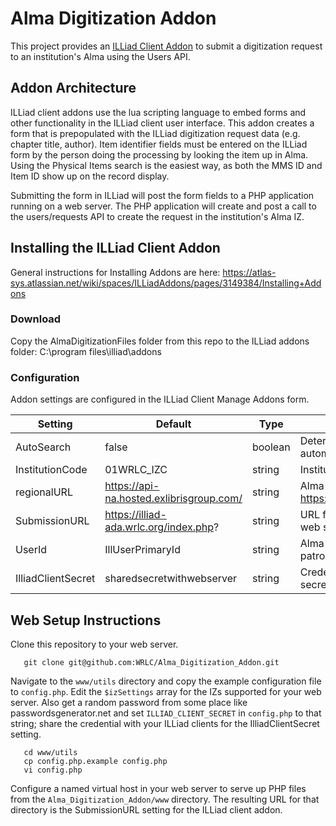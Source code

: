 # Alma Digitization Addon
This project provides an [ILLiad Client Addon](https://atlas-sys.atlassian.net/wiki/spaces/ILLiadAddons/pages/3149440/Client+Addons) to submit a digitization request to an institution's Alma using the Users API.

## Addon Architecture
ILLiad client addons use the lua scripting language to embed forms and other functionality in the ILLiad client user interface. This addon creates a form that is prepopulated with the ILLiad digitization request data (e.g. chapter title, author). Item identifier fields must be entered on the ILLiad form by the person doing the processing by looking the item up in Alma.  Using the Physical Items search is the easiest way, as both the MMS ID and Item ID show up on the record display.

Submitting the form in ILLiad will post the form fields to a PHP application running on a web server. The PHP application will create and post a call to the users/requests API to create the request in the institution's Alma IZ.

## Installing the ILLiad Client Addon
General instructions for Installing Addons are here:
https://atlas-sys.atlassian.net/wiki/spaces/ILLiadAddons/pages/3149384/Installing+Addons

### Download
Copy the AlmaDigitizationFiles folder from this repo to the ILLiad addons folder: C:\program files\illiad\addons

### Configuration
Addon settings are configured in the ILLiad Client Manage Addons form.

| Setting | Default | Type | Description |
| ---- | ---- | ---- | ---- |
| AutoSearch | false | boolean | Determines whether or not the search should be done automatically when the request is opened. |
| InstitutionCode | 01WRLC_IZC | string | Institution Code for Alma. |
| regionalURL | https://api-na.hosted.exlibrisgroup.com/ | string | Alma API Regional URL. Sourced from table: https://developers.exlibrisgroup.com/alma/apis/#calling |
| SubmissionURL | https://illiad-ada.wrlc.org/index.php? | string | URL for website to handle request submissions (see web setup instructions) |
| UserId | IllUserPrimaryId | string | Alma Primary ID for ILL lending patron in Alma (the patron which will receive all of the requests). |
| IlliadClientSecret | sharedsecretwithwebserver | string | Credential for posting form to web server; keep this secret. |

## Web Setup Instructions

Clone this repository to your web server.
```
   git clone git@github.com:WRLC/Alma_Digitization_Addon.git
```
Navigate to the `www/utils` directory and copy the example configuration file to `config.php`. Edit the `$izSettings` array for the IZs supported for your web server. Also get a random password from some place like passwordsgenerator.net and set `ILLIAD_CLIENT_SECRET` in `config.php` to that string; share the credential with your ILLiad clients for the IlliadClientSecret setting.
```
   cd www/utils
   cp config.php.example config.php
   vi config.php
```
Configure a named virtual host in your web server to serve up PHP files from the `Alma_Digitization_Addon/www` directory. The resulting URL for that directory is the SubmissionURL setting for the ILLiad client addon.
